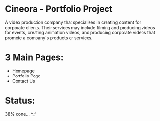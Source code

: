# Cineora - Portfolio Project
A video production company that specializes in creating content for corporate clients. Their services may include filming and producing videos for events, creating animation videos, and producing corporate videos that promote a company's products or services.

# 3 Main Pages: 
- Homepage
- Portfolio Page 
- Contact Us 


# Status: 

38% done... ^_^
